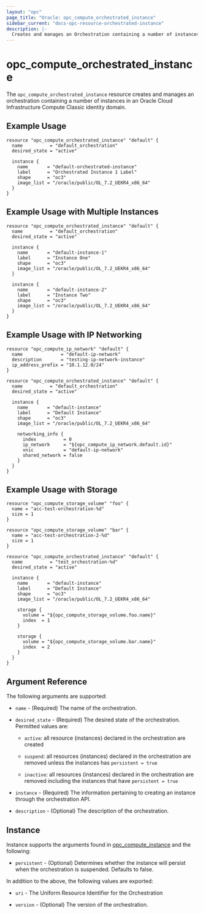```yaml
---
layout: "opc"
page_title: "Oracle: opc_compute_orchestrated_instance"
sidebar_current: "docs-opc-resource-orchestrated-instance"
description: |-
  Creates and manages an Orchestration containing a number of instances in an Oracle Cloud Infrastructure Compute Classic identity domain.
---
```


# opc\_compute\_orchestrated\_instance

The `opc_compute_orchestrated_instance` resource creates and manages an orchestration containing a number of
instances in an Oracle Cloud Infrastructure Compute Classic identity domain.

## Example Usage

```hcl
resource "opc_compute_orchestrated_instance" "default" {
  name          = "default_orchestration"
  desired_state = "active"

  instance {
    name       = "default-orchestrated-instance"
    label      = "Orchestrated Instance 1 Label"
    shape      = "oc3"
    image_list = "/oracle/public/OL_7.2_UEKR4_x86_64"
  }
}
```

## Example Usage with Multiple Instances

```hcl
resource "opc_compute_orchestrated_instance" "default" {
  name          = "default_orchestration"
  desired_state = "active"

  instance {
    name       = "default-instance-1"
    label      = "Instance One"
    shape      = "oc3"
    image_list = "/oracle/public/OL_7.2_UEKR4_x86_64"
  }

  instance {
    name       = "default-instance-2"
    label      = "Instance Two"
    shape      = "oc3"
    image_list = "/oracle/public/OL_7.2_UEKR4_x86_64"
  }
}
```

## Example Usage with IP Networking

```hcl
resource "opc_compute_ip_network" "default" {
  name              = "default-ip-network"
  description       = "testing-ip-network-instance"
  ip_address_prefix = "10.1.12.0/24"
}

resource "opc_compute_orchestrated_instance" "default" {
  name          = "default_orchestration"
  desired_state = "active"

  instance {
    name       = "default-instance"
    label      = "Default Instance"
    shape      = "oc3"
    image_list = "/oracle/public/OL_7.2_UEKR4_x86_64"

    networking_info {
      index          = 0
      ip_network     = "${opc_compute_ip_network.default.id}"
      vnic           = "default-ip-network"
      shared_network = false
    }
  }
}
```

## Example Usage with Storage

```hcl
resource "opc_compute_storage_volume" "foo" {
  name = "acc-test-orchestration-%d"
  size = 1
}

resource "opc_compute_storage_volume" "bar" {
  name = "acc-test-orchestration-2-%d"
  size = 1
}

resource "opc_compute_orchestrated_instance" "default" {
  name          = "test_orchestration-%d"
  desired_state = "active"

  instance {
    name       = "default-instance"
    label      = "Default Instance"
    shape      = "oc3"
    image_list = "/oracle/public/OL_7.2_UEKR4_x86_64"

    storage {
      volume = "${opc_compute_storage_volume.foo.name}"
      index  = 1
    }

    storage {
      volume = "${opc_compute_storage_volume.bar.name}"
      index  = 2
    }
  }
}
```

## Argument Reference

The following arguments are supported:

* `name` - (Required) The name of the orchestration.

* `desired_state` - (Required) The desired state of the orchestration. Permitted values are:

  - `active`: all resource (instances) declared in the orchestration are created

  - `suspend`: all resources (instances) declared in the orchestration are removed unless the instances has
`persistent = true`

  - `inactive`:  all resources (instances) declared in the orchestration are removed including the instances that have
`persistent = true`

* `instance` - (Required) The information pertaining to creating an instance through the orchestration API.

* `description` - (Optional) The description of the orchestration.

## Instance

Instance supports the arguments found in [opc_compute_instance](https://www.terraform.io/docs/providers/opc/r/opc_compute_instance.html)
and the following:

* `persistent` - (Optional) Determines whether the instance will persist when the orchestration is suspended.
Defaults to false.

In addition to the above, the following values are exported:

* `uri` - The Uniform Resource Identifier for the Orchestration

* `version` - (Optional) The version of the orchestration.
